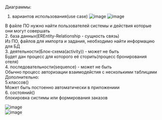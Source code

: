 Диаграммы:
1. вариантов использования(use case)
![image](https://github.com/Kulikov205/DemoEkzamen/assets/97594290/61472817-aaf9-478f-bc8a-3102de644abd)
![image](https://github.com/Kulikov205/DemoEkzamen/assets/97594290/3bb8c7e3-e8f2-40e0-83fc-880e64a48d5a)</br>

В файле ПО нужно найти пользователей системы и действия которые они могут совершать</br>
2. база данных(EREntity-Relationship - сущность связь)</br>
Из ПО, файлов для импорта и задания, необходимо найти информацию для БД</br>
3. деятельности(Блок-схема(activity)) - может не быть</br>
Будет дан процесс для которого её сторить(процесс бронирования отеля) </br>
4. последовательности(sequence) - может не быть</br>
Обычно процесс авторизации взаимодейстия с несколькими таблицами</br>
Дополнительно: </br>
5.классов()</br>
Может быть постоенно автоматически в приложениии </br>
6. состояний() </br>
блокировка систимы или формирования заказов</br>

![image](https://github.com/Kulikov205/DemoEkzamen/assets/97594290/c690d765-589d-46b9-b1a7-51e68b6f9aa3)</br>
![image](https://github.com/Kulikov205/DemoEkzamen/assets/97594290/af5da3cd-eaa5-4761-9a9d-63673cf24eee)</br>
